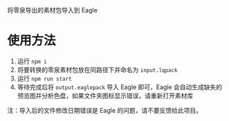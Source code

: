 将零泉导出的素材包导入到 Eagle


# 使用方法
1. 运行 `npm i`
2. 将要转换的零泉素材包放在同路径下并命名为 `input.lqpack`
3. 运行 `npm run start`
4. 等待完成后将 `output.eaglepack` 导入 Eagle 即可，Eagle 会自动生成缺失的预览图并分析色盘，如果文件夹图标显示错误，请重新打开素材库

注：导入后的文件修改日期错误是 Eagle 的问题，请不要反馈给此项目。
